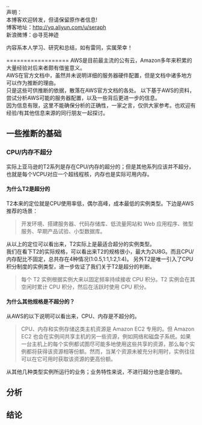 ..  
声明：   
本博客欢迎转发，但请保留原作者信息!   
博客地址：http://yq.aliyun.com/u/seraph  
新浪微博：@寻觅神迹

内容系本人学习、研究和总结，如有雷同，实属荣幸！   

==================
AWS是目前最主流的公有云，Amazon多年来积累的大量经验对后来者颇有借鉴意义。  
AWS在官方文档中，虽然并未说明详细的服务器硬件配置，但是文档中诸多地方可以作为推断的理由。  
只是这些可供推断的依据，散落在AWS官方文档的各处。
以下基于AWS的资料，尝试分析AWS可能的服务器配置，以及一些背后更进一步的信息。   
因为信息有限，这里不能确保分析的正确性，一家之言，仅供大家参考。也欢迎有经验/有其他信息来源的同行朋友一起探讨。

## 一些推断的基础
### CPU/内存不超分  
实际上亚马逊的T2系列是存在CPU/内存的超分的；但是其他系列应该并不超分，也就是每个VCPU对应一个超线程核，内存也是实际可用内存。   
#### 为什么T2是超分的  
T2本来的定位就是CPU使用率低，偶尔高峰，成本最低的实例类型。下边是AWS推荐的场景：  
> 开发环境、搭建服务器、代码存储库、低流量网站和 Web 应用程序、微型服务、早期产品试验、小型数据库。  

从以上的定位可以看出来，T2实际上是最适合超分的实例类型。  
我们在看下T2的实际规格，可以看出来T2的规格很小，最大为2U8G。而且CPU/内存配比不固定，总共存在4种情况(1:0.5,1:1,1:2,1:4)。 另外T2是唯一引入了CPU积分制度的实例类型，进一步佐证了我们关于T2是超分的判断。
>每个 T2 实例根据实例大来以固定频率持续接收 CPU 积分。T2 实例会在其空闲时累计 CPU 积分，然后在活跃时使用 CPU 积分。

#### 为什么其他规格是不超分的？
从AWS的以下说明可以看出来，CPU、内存是不超分的。
> CPU、内存和实例存储这类主机资源是 Amazon EC2 专用的。但 Amazon EC2 也会在实例间共享主机的另一些资源，例如网络和磁盘子系统。如果一台主机上的每个实例都试图尽可能多地使用这些共享的资源，那么每个实例都将获得该资源相等份额。然而，当某个资源未被充分利用时，实例往往可以在它可用时获取该资源的更高份额。

从其他几种类型实例所运行的业务；业务特性来说，不进行超分也是合理的。

### 

## 分析
## 结论



